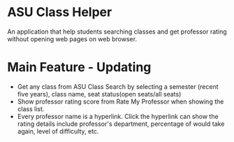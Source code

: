 # ASU Class Helper
An application that help students searching classes and get professor rating without opening web pages on web browser.



# Main Feature - Updating
- Get any class from ASU Class Search by selecting a semester (recent five years), class name, seat status(open seats/all seats)
- Show professor rating score from Rate My Professor when showing the class list.
- Every professor name is a hyperlink. Click the hyperlink can show the rating details include professor's department, percentage of would take again, level of difficulty, etc.
